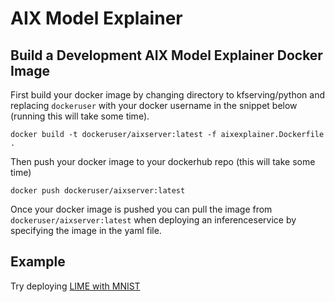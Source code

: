 # AIX Model Explainer

## Build a Development AIX Model Explainer Docker Image

First build your docker image by changing directory to kfserving/python and replacing `dockeruser` with your docker username in the snippet below (running this will take some time).

`docker build -t dockeruser/aixserver:latest -f aixexplainer.Dockerfile .`

Then push your docker image to your dockerhub repo (this will take some time)

`docker push dockeruser/aixserver:latest`

Once your docker image is pushed you can pull the image from `dockeruser/aixserver:latest` when deploying an inferenceservice by specifying the image in the yaml file.

## Example 

Try deploying [LIME with MNIST](../../docs/samples/explanation/aix/mnist)
